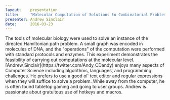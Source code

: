 ```yaml
---
layout:    presentation
title:     "Molecular Computation of Solutions to Combinatorial Problems"
presenter: Andrew Sinclair
date:      2016-03-23
---
```


<div id="abstract">
The tools of molecular biology were used to solve an instance of the directed Hamiltonian path problem. A small graph was encoded in molecules of DNA, and the "operations" of the computation were performed with standard protocols and enzymes. This experiment demonstrates the feasibility of carrying out computations at the molecular level.
</div>

<div id="bio">
[Andrew Sinclair](https://twitter.com/Andy_CDandy) enjoys many aspects of Computer Science including algorithms, languages, and programming challenges. He prefers to use a good ol' text editor and regular expressions when they will suffice to solve a problem. While away from the computer, he is often found tabletop gaming and going to user groups. Andrew is passionate about gratuitous use of hotkeys and macros.
</div>
